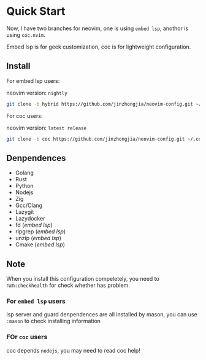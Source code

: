 # Quick Start

Now, I have two branches for neovim, one is using `embed lsp`, anothor is using `coc.nvim`.

Embed lsp is for geek customization, coc is for lightweight configuration.

## Install

For embed lsp users:

neovim version: `nightly`

```sh
git clone -b hybrid https://github.com/jinzhongjia/neovim-config.git ~/.config/nvim
```

For coc users:

neovim version: `latest release`

```sh
git clone -b coc https://github.com/jinzhongjia/neovim-config.git ~/.config/nvim
```

## Denpendences

- Golang
- Rust
- Python
- Nodejs
- Zig
- Gcc/Clang
- Lazygit
- Lazydocker
- fd (*embed lsp*)
- ripgrep (*embed lsp*)
- unzip (*embed lsp*)
- Cmake (*embed lsp*)

## Note

When you install this configuration compeletely, you need to run`:checkhealth` for check whether has problem.

### For `embed lsp` users

lsp server and guard denpendences are all installed by mason, you can use `:mason` to check installing information

### FOr `coc` users

coc depends `nodejs`, you may need to read coc help!
